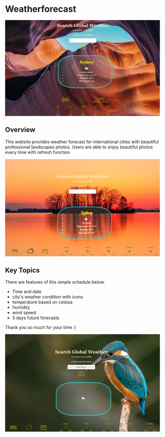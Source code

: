 # Weatherforecast
![Global Weather forecast](https://github.com/ahrumnoh/weatherforcast/blob/main/assets/image/2021-07-10%20(16).png?raw=true)

## Overview

This website provides weather forecast for international cities with beautiful professional landscapes photos.
Users are able to enjoy beautiful photos every time with refresh function


![Global Weather forecast](https://github.com/ahrumnoh/weatherforcast/blob/main/assets/image/2021-07-11%20(5).png)



## Key Topics

There are features of this simple schedule below.

* Time and date
* city's weather condition with icons
* temperature based on celsius
* humidity
* wind speed
* 5 days future forecasts



Thank you so much for your time :)

![Global Weather forecast](https://github.com/ahrumnoh/weatherforcast/blob/main/assets/image/2021-07-11%20(8).png)


